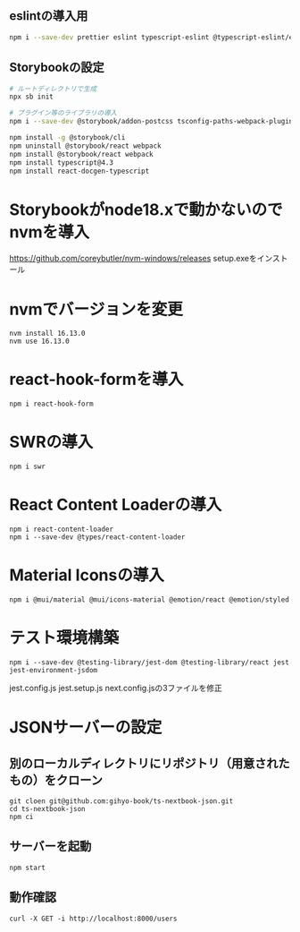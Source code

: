 ## eslintの導入用
```bash
npm i --save-dev prettier eslint typescript-eslint @typescript-eslint/eslint-plugin @typescript-eslint/parser eslint-config-prettier eslint-plugin-prettier eslint-plugin-react eslint-plugin-react-hooks eslint-plugin-import
```

## Storybookの設定
```bash
# ルートディレクトリで生成
npx sb init

# プラグイン等のライブラリの導入
npm i --save-dev @storybook/addon-postcss tsconfig-paths-webpack-plugin @babel/plugin-proposal-class-properties @babel/plugin-proposal-private-methods @babel/plugin-proposal-private-property-in-object tsconfig-paths-webpack-plugin @mdx-js/react

npm install -g @storybook/cli
npm uninstall @storybook/react webpack
npm install @storybook/react webpack
npm install typescript@4.3
npm install react-docgen-typescript
```

# Storybookがnode18.xで動かないのでnvmを導入
 https://github.com/coreybutler/nvm-windows/releases
 setup.exeをインストール

# nvmでバージョンを変更
```
nvm install 16.13.0
nvm use 16.13.0
```

# react-hook-formを導入
```
npm i react-hook-form
```

# SWRの導入
```
npm i swr
```

# React Content Loaderの導入
```
npm i react-content-loader
npm i --save-dev @types/react-content-loader
```

# Material Iconsの導入
```
npm i @mui/material @mui/icons-material @emotion/react @emotion/styled
```

# テスト環境構築
```
npm i --save-dev @testing-library/jest-dom @testing-library/react jest jest-environment-jsdom
```
jest.config.js jest.setup.js next.config.jsの3ファイルを修正

# JSONサーバーの設定
## 別のローカルディレクトリにリポジトリ（用意されたもの）をクローン
```
git cloen git@github.com:gihyo-book/ts-nextbook-json.git
cd ts-nextbook-json
npm ci
```
## サーバーを起動
```
npm start
```
## 動作確認
```
curl -X GET -i http://localhost:8000/users
```